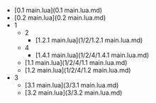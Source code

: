 * [0.1 main.lua](0.1 main.lua.md)
* [0.2 main.lua](0.2 main.lua.md)
* 1
    * 2
        * [1.2.1 main.lua](1/2/1.2.1 main.lua.md)
    * 4
        * [1.4.1 main.lua](1/2/4/1.4.1 main.lua.md)
    * [1.1 main.lua](1/2/4/1.1 main.lua.md)
    * [1.2 main.lua](1/2/4/1.2 main.lua.md)
* 3
    * [3.1 main.lua](3/3.1 main.lua.md)
    * [3.2 main.lua](3/3.2 main.lua.md)
